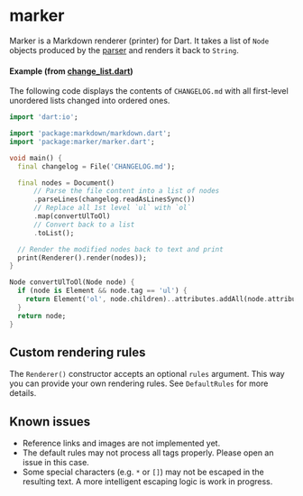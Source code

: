 # marker

Marker is a Markdown renderer (printer) for Dart. It takes a list of `Node` objects produced by
the [parser](https://pub.dartlang.org/packages/markdown) and renders it back to `String`.

#### Example (from [change_list.dart](./example/change_list.dart))
The following code displays the contents of `CHANGELOG.md` with all first-level
unordered lists changed into ordered ones.
```dart
import 'dart:io';

import 'package:markdown/markdown.dart';
import 'package:marker/marker.dart';

void main() {
  final changelog = File('CHANGELOG.md');

  final nodes = Document()
      // Parse the file content into a list of nodes
      .parseLines(changelog.readAsLinesSync())
      // Replace all 1st level `ul` with `ol`
      .map(convertUlToOl)
      // Convert back to a list
      .toList();

  // Render the modified nodes back to text and print
  print(Renderer().render(nodes));
}

Node convertUlToOl(Node node) {
  if (node is Element && node.tag == 'ul') {
    return Element('ol', node.children)..attributes.addAll(node.attributes);
  }
  return node;
}
```

## Custom rendering rules
The `Renderer()` constructor accepts an optional `rules` argument. This way you can provide your own
rendering rules. See `DefaultRules` for more details.

## Known issues
- Reference links and images are not implemented yet.
- The default rules may not process all tags properly. Please open an issue in this case.
- Some special characters (e.g. `*` or `[]`) may not be escaped in the resulting text. A more intelligent
 escaping logic is work in progress.